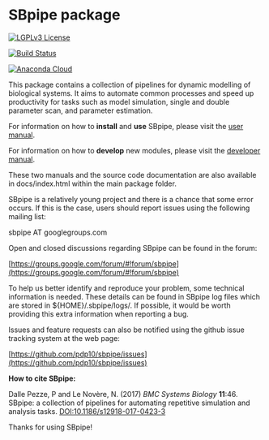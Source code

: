 # SBpipe package

[![LGPLv3 License](http://img.shields.io/badge/license-LGPLv3-blue.svg)](https://www.gnu.org/licenses/lgpl.html)

[![Build Status](https://travis-ci.org/pdp10/sbpipe.svg?branch=master)](https://travis-ci.org/pdp10/sbpipe.svg?branch=master)

[![Anaconda Cloud](https://anaconda.org/pdp10/sbpipe/badges/version.svg)](https://anaconda.org/pdp10/sbpipe)

This package contains a collection of pipelines for dynamic modelling
of biological systems. It aims to automate common processes and speed 
up productivity for tasks such as model simulation, single and double 
parameter scan, and parameter estimation. 

For information on how to **install** and **use** SBpipe, please visit 
the 
[user manual](https://github.com/pdp10/sbpipe/blob/master/docs/source/user_manual.md).

For information on how to **develop** new modules, please visit the
[developer manual](https://github.com/pdp10/sbpipe/blob/master/docs/source/developer_manual.md).

These two manuals and the source code documentation are also available 
in docs/index.html within the main package folder. 

SBpipe is a relatively young project and there is a chance that some 
error occurs. If this is the case, users should report issues using the 
following mailing list: 

sbpipe AT googlegroups.com

Open and closed discussions regarding SBpipe can be found in the forum: 

[https://groups.google.com/forum/#!forum/sbpipe](https://groups.google.com/forum/#!forum/sbpipe)

To help us better identify and reproduce your problem, some technical 
information is needed. These details can be found in SBpipe log files 
which are stored in ${HOME}/.sbpipe/logs/. If possible, it would be 
worth providing this extra information when reporting a bug.

Issues and feature requests can also be notified using the github issue 
tracking system at the web page:

[https://github.com/pdp10/sbpipe/issues](https://github.com/pdp10/sbpipe/issues)

**How to cite SBpipe:**

Dalle Pezze, P and Le Novère, N. (2017) *BMC Systems Biology* **11**:46. SBpipe: a collection of pipelines for automating repetitive simulation and analysis tasks.
[DOI:10.1186/s12918-017-0423-3](https://doi.org/10.1186/s12918-017-0423-3)


Thanks for using SBpipe!
